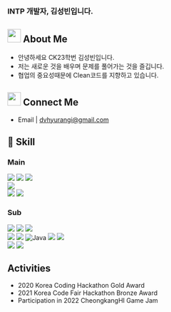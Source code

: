 ### INTP 개발자, 김성빈입니다.

## <img src="https://user-images.githubusercontent.com/86343177/202157145-1c75ad25-eb38-43d8-886c-676b9ce7fc77.png" width="30" height="30"> About Me
- 안녕하세요 CK23학번 김성빈입니다.
- 저는 새로운 것을 배우며 문제를 풀어가는 것을 즐깁니다.
- 협업의 중요성때문에 Clean코드를 지향하고 있습니다.

## <img src="https://user-images.githubusercontent.com/86343177/202157824-aae441f5-06b3-4535-b33a-068207d00e2a.png" width="30" height="30"> Connect Me
- Email | dvhyurangi@gmail.com

## 🏫 Skill 
 
 ### Main
<div align="left">

 <!--C-->
 <img src="https://img.shields.io/badge/C-A8B9CC?style=for-the-badge&logo=C&logoColor=white">

 <!--C++-->
 <img src="https://img.shields.io/badge/C++-00599C?style=for-the-badge&logo=C%2B%2B&logoColor=white">
  
 <!--C#-->
 <img src="https://img.shields.io/badge/c%23-512BD4?style=for-the-badge&logo=c-sharp&logoColor=white">
 
 <br>
 
 <!--Python-->
 <img src="https://img.shields.io/badge/Python-3776AB?style=for-the-badge&logo=Python&logoColor=white">
 
  <br>
 
 <!--unity-->
 <img src="https://img.shields.io/badge/Unity-FFFFFF?style=for-the-badge&logo=Unity&logoColor=black">
  
 <!--unrealengine-->
 <img src="https://img.shields.io/badge/Unreal Engine-0E1128?style=for-the-badge&logo=Unreal Engine&logoColor=white">
 
</div>
 
 ### Sub
 
<div align="left"> 
 <!--OPEN CV-->
 <img src="https://img.shields.io/badge/OpenCV-5C3EE8?style=for-the-badge&logo=OpenCV&logoColor=white">
  
 <!--Pytorch-->
 <img src="https://img.shields.io/badge/Pythorch-EE4C2C?style=for-the-badge&logo=PyTorch&logoColor=white">
  
 <!--tensorflow-->
 <img src="https://img.shields.io/badge/Tensorflow-FF6F00?style=for-the-badge&logo=TensorFlow&logoColor=white">

 <br> 

 <!--HTML-->
 <img src="https://img.shields.io/badge/HTML5-E34F26?style=for-the-badge&logo=HTML5&logoColor=white">

 <!--CSS3-->
 <img src="https://img.shields.io/badge/CSS3-1572B6?style=for-the-badge&logo=CSS3&logoColor=white">
  
 <!--JAVA-->
 <img alt="Java" src ="https://img.shields.io/badge/Java-007396.svg?&style=for-the-badge&logo=java&logoColor=white">
  
 <!--JAVASCRIPT-->
 <img src="https://img.shields.io/badge/JavaScript-F7DF1E?style=for-the-badge&logo=JavaScript&logoColor=white">
  
 <!--NODE JS-->
 <img src="https://img.shields.io/badge/Node.js-339933?style=for-the-badge&logo=Node.js&logoColor=white">
 
 <br>
 
 <!--android-->
 <img src="https://img.shields.io/badge/Android-3DDC84?style=for-the-badge&logo=Android&logoColor=white">
  
 <!--arduino-->
 <img src="https://img.shields.io/badge/Arduino-00979D?style=for-the-badge&logo=Arduino&logoColor=white">
 
</div>

<!-- 
[![Hyurnag's GitHub stats](https://github-readme-stats.vercel.app/api?username=Hyurang&theme=dark&count_private=true&show_icons=true)](https://github.com/Hyurang/)  -->
## Activities
- 2020 Korea Coding Hackathon Gold Award
- 2021 Korea Code Fair Hackathon Bronze Award
- Participation in 2022 CheongkangHI Game Jam
